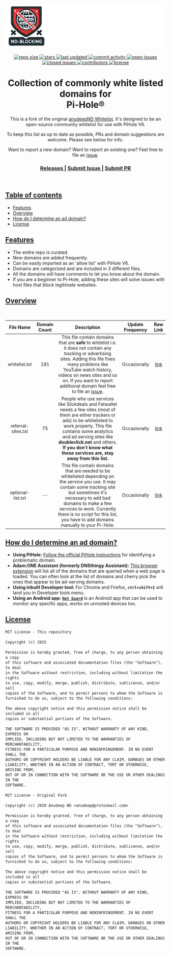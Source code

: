 <div align="center">  
  <img width="550" alt="Whitelist logo" src="https://raw.githubusercontent.com/GoodnessJSON/PiHole-Whitelist/master/images/logo_new2.png">
</div>

<br />


<div align="center">
  <a href="#" > 
    <img src="https://img.shields.io/github/repo-size/GoodnessJSON/PiHole-Whitelist?label=Repo%20Size&color=orange" alt="repo size" >
  <a/>
   <a href="#" > 
    <img src="https://img.shields.io/github/stars/GoodnessJSON/PiHole-Whitelist?label=Stars" alt="stars" >
  <a/>   
  <a href="#" > 
    <img src="https://img.shields.io/github/last-commit/GoodnessJSON/PiHole-Whitelist?label=Last%20Updated" alt="last updated" >
  <a/>
   <a href="https://github.com/GoodnessJSON/PiHole-Whitelist/commits/master" > 
    <img src="https://img.shields.io/github/commit-activity/y/GoodnessJSON/PiHole-Whitelist?label=Commit%20Activity" alt="commit activity" >
  <a/>
  <a href="https://github.com/GoodnessJSON/PiHole-Whitelist/issues" > 
    <img src="https://img.shields.io/github/issues-raw/GoodnessJSON/PiHole-Whitelist?label=Open%20Issues&color=critical" alt="open issues" >
  <a/>
  <a href="https://github.com/GoodnessJSON/PiHole-Whitelist/issues?q=is%3Aissue+is%3Aclosed" > 
    <img src="https://img.shields.io/github/issues-closed-raw/GoodnessJSON/PiHole-Whitelist?label=Closed%20Issues&color=inactive" alt="closed issues" >
  <a/>
  <a href="https://github.com/GoodnessJSON/PiHole-Whitelist/graphs/contributors" > 
    <img src="https://img.shields.io/github/contributors/GoodnessJSON/PiHole-Whitelist?label=Contributors&color=yellow" alt="contributors" >
  <a/>
  <a href="https://github.com/GoodnessJSON/PiHole-Whitelist/blob/master/LICENSE" > 
    <img src="https://img.shields.io/github/license/GoodnessJSON/PiHole-Whitelist?label=License&color=blueviolet" alt="license" >
  <a/>
</div>
    
<div align="center">
  <h1>Collection of commonly white listed domains for <br> Pi-Hole®</h1> 
</div>

</div>
<div align="center">
  
This is a fork of the original [anudeepND Whitelist](https://github.com/GoodnessJSON/PiHole-Whitelist). It's designed to be an open-source community whitelist for use with PiHole V6. 

To keep this list as up to date as possible, PRs and domain suggestions are welcome. Please see below for info.

Want to report a new domain? Want to report an existing one? Feel free to file an [issue](https://github.com/GoodnessJSON/PiHole-Whitelist/issues).

</div>

<div align="center">
  <h3>
    <a href="https://github.com/GoodnessJSON/PiHole-Whitelist/releases">
      Releases
    </a>
    <span> | </span>
    <a href="https://github.com/GoodnessJSON/PiHole-Whitelist/issues">
      Submit Issue
    </a>
    <span> | </span>
    <a href="https://github.com/GoodnessJSON/PiHole-Whitelist/pulls">
      Submit PR
    </a>
  </h3>
</div>       
&nbsp;

## <ins>Table of contents</ins>
- [Features](#features)
- [Overview](#overview)
- [How do I determine an ad domain?](#how-do-i-determine-an-ad-domain)
- [License ](#license)

## <ins>Features</ins>

- The entire repo is curated.
- New domains are added frequently.
- Can be easily imported as an 'allow list' with PiHole V6.
- Domains are categorized and are included in 3 different files.
- All the domains will have comments to let you know about the domain.
- If you are a beginner to Pi-Hole, adding these sites will solve issues with host files that block legitimate websites.

## <ins>Overview</ins>
  <br />

| File Name | Domain Count | Description | Update Frequency | Raw Link |
|:-:|:-:|:-:|:-:|:-:|
| whitelist.txt | 191 | This file contain domains that are __safe__ to whitelist i.e. it does not contain any tracking or advertising sites. Adding this file fixes many problems like YouTube watch history, videos on news sites and so on. If you want to report additional domain feel free to file an [issue](https://github.com/GoodnessJSON/PiHole-Whitelist/issues). | Occasionally | [link](https://raw.githubusercontent.com/GoodnessJSON/PiHole-Whitelist/master/lists/whitelist.txt) |
| referral-sites.txt | 75 | People who use services like Slickdeals and Fatwallet needs a few sites (most of  them are either trackers or ads) to be whitelisted to work properly. This file contains some analytics and ad serving sites like __doubleclick.net__ and others. __If you don't know what these services are, stay away from this list.__ | Occasionally | [link](https://raw.githubusercontent.com/GoodnessJSON/PiHole-Whitelist/master/lists/referral-sites.txt) |
| optional-list.txt | -- | This file contain domains that are needed to be whitelisted depending on the service you use. It may contain some tracking site but sometimes it's necessary to add bad domains to make a few services to work. Currently there is no script for this list, you have to add domains manually to your Pi-Hole. | Occasionally | [link](https://raw.githubusercontent.com/GoodnessJSON/PiHole-Whitelist/master/lists/optional-list.txt) |

## <ins>How do I determine an ad domain?</ins>
- __Using PiHole:__ <a href="https://discourse.pi-hole.net/t/how-do-i-determine-what-domain-an-ad-is-coming-from/1522">Follow the official PiHole instructions</a> for identifying a problematic domain.
- __Adam:ONE Assistant (formerly DNSthingy Assistant):__ <a href="https://chrome.google.com/webstore/detail/adamone-assistant/fdmpekabnlekabjlimjkfmdjajnddgpc">This browser extension</a> will list all of the domains that are queried when a web page is loaded. You can often look at the list of domains and cherry pick the ones that appear to be ad-serving domains.
- __Using inbuilt Developer tool:__ For Chrome and Firefox, __`ctrl+shift+I`__ will land you in Developer tools menu.
- __Using an Android app:__ [__`Net Guard`__](https://play.google.com/store/apps/details?id=eu.faircode.netguard) is an Android app that can be used to monitor any specific apps, works on unrooted devices too.


## <ins>License</ins>

```Text
MIT License - This repository

Copyright (c) 2025

Permission is hereby granted, free of charge, to any person obtaining a copy
of this software and associated documentation files (the "Software"), to deal
in the Software without restriction, including without limitation the rights
to use, copy, modify, merge, publish, distribute, sublicense, and/or sell
copies of the Software, and to permit persons to whom the Software is
furnished to do so, subject to the following conditions:

The above copyright notice and this permission notice shall be included in all
copies or substantial portions of the Software.

THE SOFTWARE IS PROVIDED "AS IS", WITHOUT WARRANTY OF ANY KIND, EXPRESS OR
IMPLIED, INCLUDING BUT NOT LIMITED TO THE WARRANTIES OF MERCHANTABILITY,
FITNESS FOR A PARTICULAR PURPOSE AND NONINFRINGEMENT. IN NO EVENT SHALL THE
AUTHORS OR COPYRIGHT HOLDERS BE LIABLE FOR ANY CLAIM, DAMAGES OR OTHER
LIABILITY, WHETHER IN AN ACTION OF CONTRACT, TORT OR OTHERWISE, ARISING FROM,
OUT OF OR IN CONNECTION WITH THE SOFTWARE OR THE USE OR OTHER DEALINGS IN THE
SOFTWARE.

MIT License - Original Fork

Copyright (c) 2020 Anudeep ND <anudeep@protonmail.com>

Permission is hereby granted, free of charge, to any person obtaining a copy
of this software and associated documentation files (the "Software"), to deal
in the Software without restriction, including without limitation the rights
to use, copy, modify, merge, publish, distribute, sublicense, and/or sell
copies of the Software, and to permit persons to whom the Software is
furnished to do so, subject to the following conditions:

The above copyright notice and this permission notice shall be included in all
copies or substantial portions of the Software.

THE SOFTWARE IS PROVIDED "AS IS", WITHOUT WARRANTY OF ANY KIND, EXPRESS OR
IMPLIED, INCLUDING BUT NOT LIMITED TO THE WARRANTIES OF MERCHANTABILITY,
FITNESS FOR A PARTICULAR PURPOSE AND NONINFRINGEMENT. IN NO EVENT SHALL THE
AUTHORS OR COPYRIGHT HOLDERS BE LIABLE FOR ANY CLAIM, DAMAGES OR OTHER
LIABILITY, WHETHER IN AN ACTION OF CONTRACT, TORT OR OTHERWISE, ARISING FROM,
OUT OF OR IN CONNECTION WITH THE SOFTWARE OR THE USE OR OTHER DEALINGS IN THE
SOFTWARE.
```

